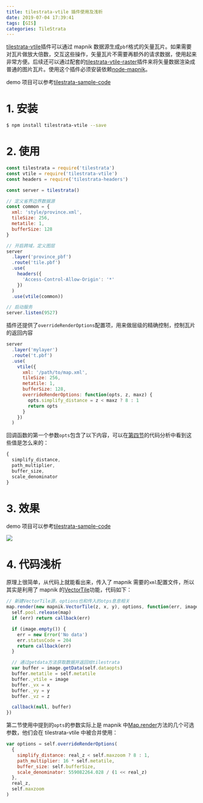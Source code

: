 ```yaml
---
title: tilestrata-vtile 插件使用及浅析
date: 2019-07-04 17:39:41
tags: [GIS]
categories: TileStrata
---
```


[tilestrata-vtile](https://github.com/naturalatlas/tilestrata-vtile)插件可以通过 mapnik 数据源生成`pbf`格式的矢量瓦片。如果需要对瓦片做放大倍数，交互这些操作，矢量瓦片不需要再额外的请求数据，使用起来非常方便。后续还可以通过配套的[tilestrata-vtile-raster](https://github.com/naturalatlas/tilestrata-vtile-raster)插件来将矢量数据渲染成普通的图片瓦片。使用这个插件必须安装依赖[node-mapnik](https://github.com/mapnik/node-mapnik)。

<!--more-->

demo 项目可以参考[tilestrata-sample-code](https://github.com/zzcyrus/tilestrata-sample-code)

# 1. 安装

```sh
$ npm install tilestrata-vtile --save
```

# 2. 使用

```js
const tilestrata = require('tilestrata')
const vtile = require('tilestrata-vtile')
const headers = require('tilestrata-headers')

const server = tilestrata()

// 定义省界边界数据源
const common = {
  xml: 'style/province.xml',
  tileSize: 256,
  metatile: 1,
  bufferSize: 128
}

// 开启跨域，定义图层
server
  .layer('province_pbf')
  .route('tile.pbf')
  .use(
    headers({
      'Access-Control-Allow-Origin': '*'
    })
  )
  .use(vtile(common))

// 启动服务
server.listen(9527)
```

插件还提供了`overrideRenderOptions`配置项，用来做层级的精确控制，控制瓦片的返回内容

```js
server
  .layer('mylayer')
  .route('t.pbf')
  .use(
    vtile({
      xml: '/path/to/map.xml',
      tileSize: 256,
      metatile: 1,
      bufferSize: 128,
      overrideRenderOptions: function(opts, z, maxz) {
        opts.simplify_distance = z < maxz ? 8 : 1
        return opts
      }
    })
  )
```

回调函数的第一个参数`opts`包含了以下内容，可以在[第四节](#4-代码浅析)的代码分析中看到这些值是怎么来的：

```js
{
  simplify_distance,
  path_multiplier, 
  buffer_size, 
  scale_denominator
}
```

# 3. 效果

demo 项目可以参考[tilestrata-sample-code](https://github.com/zzcyrus/tilestrata-sample-code)

![](http://blog-img-1255388623.cossh.myqcloud.com/v-tile-result-20190704171541.png)

# 4. 代码浅析

原理上很简单，从代码上就能看出来，传入了 mapnik 需要的`xml`配置文件，所以其实是利用了 mapnik 的[VectorTile](http://mapnik.org/documentation/node-mapnik/3.6/#VectorTile)功能，代码如下：

```js
// 新建VectorTile源，options也和传入的otps息息相关
map.render(new mapnik.VectorTile(z, x, y), options, function(err, image) {
  self.pool.release(map)
  if (err) return callback(err)

  if (image.empty()) {
    err = new Error('No data')
    err.statusCode = 204
    return callback(err)
  }

  // 通过getdata方法获取数据并返回给tilestrata
  var buffer = image.getData(self.dataopts)
  buffer.metatile = self.metatile
  buffer._vtile = image
  buffer._vx = x
  buffer._vy = y
  buffer._vz = z

  callback(null, buffer)
})
```

第二节使用中提到的`opts`的参数实际上是 mapnik 中[Map.render](http://mapnik.org/documentation/node-mapnik/3.6/#Map.render)方法的几个可选参数，他们会在 tilestrata-vtile 中被合并使用：

```js
var options = self.overrideRenderOptions(
  {
    simplify_distance: real_z < self.maxzoom ? 8 : 1,
    path_multiplier: 16 * self.metatile,
    buffer_size: self.bufferSize,
    scale_denominator: 559082264.028 / (1 << real_z)
  },
  real_z,
  self.maxzoom
)
```
